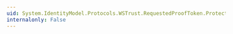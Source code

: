 ```yaml
---
uid: System.IdentityModel.Protocols.WSTrust.RequestedProofToken.ProtectedKey
internalonly: False
---
```

